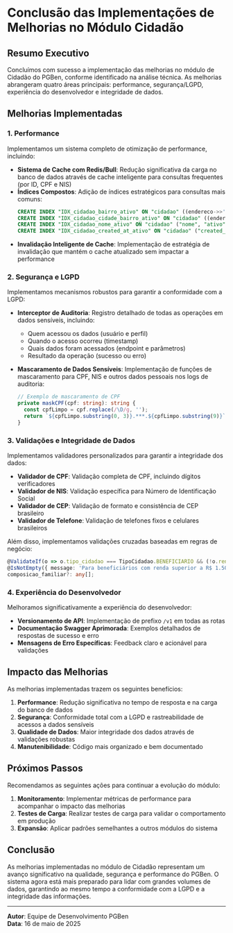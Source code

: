 # Conclusão das Implementações de Melhorias no Módulo Cidadão

## Resumo Executivo

Concluímos com sucesso a implementação das melhorias no módulo de Cidadão do PGBen, conforme identificado na análise técnica. As melhorias abrangeram quatro áreas principais: performance, segurança/LGPD, experiência do desenvolvedor e integridade de dados.

## Melhorias Implementadas

### 1. Performance

Implementamos um sistema completo de otimização de performance, incluindo:

- **Sistema de Cache com Redis/Bull**: Redução significativa da carga no banco de dados através de cache inteligente para consultas frequentes (por ID, CPF e NIS)
- **Índices Compostos**: Adição de índices estratégicos para consultas mais comuns:
  ```sql
  CREATE INDEX "IDX_cidadao_bairro_ativo" ON "cidadao" ((endereco->>'bairro'), "ativo");
  CREATE INDEX "IDX_cidadao_cidade_bairro_ativo" ON "cidadao" ((endereco->>'cidade'), (endereco->>'bairro'), "ativo");
  CREATE INDEX "IDX_cidadao_nome_ativo" ON "cidadao" ("nome", "ativo");
  CREATE INDEX "IDX_cidadao_created_at_ativo" ON "cidadao" ("created_at", "ativo");
  ```
- **Invalidação Inteligente de Cache**: Implementação de estratégia de invalidação que mantém o cache atualizado sem impactar a performance

### 2. Segurança e LGPD

Implementamos mecanismos robustos para garantir a conformidade com a LGPD:

- **Interceptor de Auditoria**: Registro detalhado de todas as operações em dados sensíveis, incluindo:
  - Quem acessou os dados (usuário e perfil)
  - Quando o acesso ocorreu (timestamp)
  - Quais dados foram acessados (endpoint e parâmetros)
  - Resultado da operação (sucesso ou erro)

- **Mascaramento de Dados Sensíveis**: Implementação de funções de mascaramento para CPF, NIS e outros dados pessoais nos logs de auditoria:
  ```typescript
  // Exemplo de mascaramento de CPF
  private maskCPF(cpf: string): string {
    const cpfLimpo = cpf.replace(/\D/g, '');
    return `${cpfLimpo.substring(0, 3)}.***.${cpfLimpo.substring(9)}`;
  }
  ```

### 3. Validações e Integridade de Dados

Implementamos validadores personalizados para garantir a integridade dos dados:

- **Validador de CPF**: Validação completa de CPF, incluindo dígitos verificadores
- **Validador de NIS**: Validação específica para Número de Identificação Social
- **Validador de CEP**: Validação de formato e consistência de CEP brasileiro
- **Validador de Telefone**: Validação de telefones fixos e celulares brasileiros

Além disso, implementamos validações cruzadas baseadas em regras de negócio:
```typescript
@ValidateIf(o => o.tipo_cidadao === TipoCidadao.BENEFICIARIO && (!o.renda || o.renda > 1500))
@IsNotEmpty({ message: 'Para beneficiários com renda superior a R$ 1.500,00, a composição familiar é obrigatória' })
composicao_familiar?: any[];
```

### 4. Experiência do Desenvolvedor

Melhoramos significativamente a experiência do desenvolvedor:

- **Versionamento de API**: Implementação de prefixo `/v1` em todas as rotas
- **Documentação Swagger Aprimorada**: Exemplos detalhados de respostas de sucesso e erro
- **Mensagens de Erro Específicas**: Feedback claro e acionável para validações

## Impacto das Melhorias

As melhorias implementadas trazem os seguintes benefícios:

1. **Performance**: Redução significativa no tempo de resposta e na carga do banco de dados
2. **Segurança**: Conformidade total com a LGPD e rastreabilidade de acessos a dados sensíveis
3. **Qualidade de Dados**: Maior integridade dos dados através de validações robustas
4. **Manutenibilidade**: Código mais organizado e bem documentado

## Próximos Passos

Recomendamos as seguintes ações para continuar a evolução do módulo:

1. **Monitoramento**: Implementar métricas de performance para acompanhar o impacto das melhorias
2. **Testes de Carga**: Realizar testes de carga para validar o comportamento em produção
3. **Expansão**: Aplicar padrões semelhantes a outros módulos do sistema

## Conclusão

As melhorias implementadas no módulo de Cidadão representam um avanço significativo na qualidade, segurança e performance do PGBen. O sistema agora está mais preparado para lidar com grandes volumes de dados, garantindo ao mesmo tempo a conformidade com a LGPD e a integridade das informações.

---

**Autor**: Equipe de Desenvolvimento PGBen  
**Data**: 16 de maio de 2025
